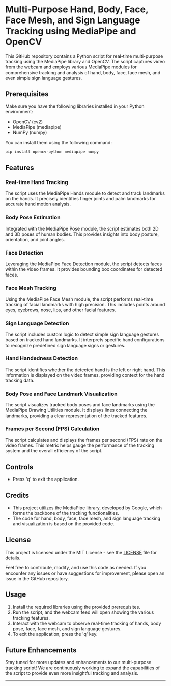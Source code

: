 # Multi-Purpose Hand, Body, Face, Face Mesh, and Sign Language Tracking using MediaPipe and OpenCV

This GitHub repository contains a Python script for real-time multi-purpose tracking using the MediaPipe library and OpenCV. The script captures video from the webcam and employs various MediaPipe modules for comprehensive tracking and analysis of hand, body, face, face mesh, and even simple sign language gestures.

## Prerequisites

Make sure you have the following libraries installed in your Python environment:

- OpenCV (cv2)
- MediaPipe (mediapipe)
- NumPy (numpy)

You can install them using the following command:

```sh
pip install opencv-python mediapipe numpy
```

## Features

### Real-time Hand Tracking
The script uses the MediaPipe Hands module to detect and track landmarks on the hands. It precisely identifies finger joints and palm landmarks for accurate hand motion analysis.

### Body Pose Estimation
Integrated with the MediaPipe Pose module, the script estimates both 2D and 3D poses of human bodies. This provides insights into body posture, orientation, and joint angles.

### Face Detection
Leveraging the MediaPipe Face Detection module, the script detects faces within the video frames. It provides bounding box coordinates for detected faces.

### Face Mesh Tracking
Using the MediaPipe Face Mesh module, the script performs real-time tracking of facial landmarks with high precision. This includes points around eyes, eyebrows, nose, lips, and other facial features.

### Sign Language Detection
The script includes custom logic to detect simple sign language gestures based on tracked hand landmarks. It interprets specific hand configurations to recognize predefined sign language signs or gestures.

### Hand Handedness Detection
The script identifies whether the detected hand is the left or right hand. This information is displayed on the video frames, providing context for the hand tracking data.

### Body Pose and Face Landmark Visualization
The script visualizes tracked body poses and face landmarks using the MediaPipe Drawing Utilities module. It displays lines connecting the landmarks, providing a clear representation of the tracked features.

### Frames per Second (FPS) Calculation
The script calculates and displays the frames per second (FPS) rate on the video frames. This metric helps gauge the performance of the tracking system and the overall efficiency of the script.

## Controls

- Press 'q' to exit the application.

## Credits

- This project utilizes the MediaPipe library, developed by Google, which forms the backbone of the tracking functionalities.
- The code for hand, body, face, face mesh, and sign language tracking and visualization is based on the provided code.

## License

This project is licensed under the MIT License - see the [LICENSE](LICENSE) file for details.

Feel free to contribute, modify, and use this code as needed. If you encounter any issues or have suggestions for improvement, please open an issue in the GitHub repository.

## Usage

1. Install the required libraries using the provided prerequisites.
2. Run the script, and the webcam feed will open showing the various tracking features.
3. Interact with the webcam to observe real-time tracking of hands, body pose, face, face mesh, and sign language gestures.
4. To exit the application, press the 'q' key.

## Future Enhancements

Stay tuned for more updates and enhancements to our multi-purpose tracking script! We are continuously working to expand the capabilities of the script to provide even more insightful tracking and analysis.

---
